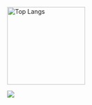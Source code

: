 <p align="left"> 
  <img alt="Top Langs" height="180px" src="https://github-readme-stats.vercel.app/api/top-langs/?username=Yoh-o21&layout=compact&count_private=true&show_icons=true&show_icons=true&theme=tokyonight" /> 
</p>

[![](https://activity-graph.herokuapp.com/graph?username=Yoh-o21&theme=github)](https://activity-graph.herokuapp.com/graph?username=Yoh-o21&theme=github)
